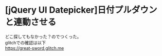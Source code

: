 
# [jQuery UI Datepicker]日付プルダウンと連動させる  
どこ探してもなかった？のでつくった。  
glitchでの確認は以下  
https://great-sword.glitch.me
